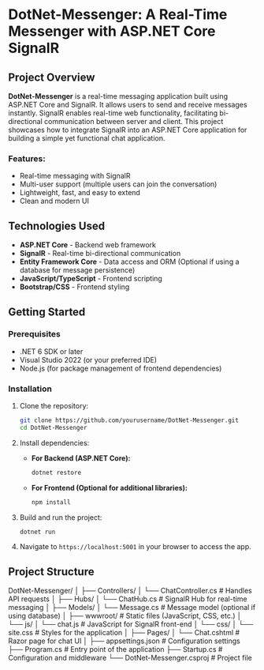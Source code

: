 
# DotNet-Messenger: A Real-Time Messenger with ASP.NET Core SignalR

## Project Overview
**DotNet-Messenger** is a real-time messaging application built using ASP.NET Core and SignalR. It allows users to send and receive messages instantly. SignalR enables real-time web functionality, facilitating bi-directional communication between server and client. This project showcases how to integrate SignalR into an ASP.NET Core application for building a simple yet functional chat application.

### Features:
- Real-time messaging with SignalR
- Multi-user support (multiple users can join the conversation)
- Lightweight, fast, and easy to extend
- Clean and modern UI

## Technologies Used
- **ASP.NET Core** - Backend web framework
- **SignalR** - Real-time bi-directional communication
- **Entity Framework Core** - Data access and ORM (Optional if using a database for message persistence)
- **JavaScript/TypeScript** - Frontend scripting
- **Bootstrap/CSS** - Frontend styling

## Getting Started

### Prerequisites
- .NET 6 SDK or later
- Visual Studio 2022 (or your preferred IDE)
- Node.js (for package management of frontend dependencies)
  
### Installation

1. Clone the repository:
    ```bash
    git clone https://github.com/yourusername/DotNet-Messenger.git
    cd DotNet-Messenger
    ```

2. Install dependencies:
    - **For Backend (ASP.NET Core):**
        ```bash
        dotnet restore
        ```
    - **For Frontend (Optional for additional libraries):**
        ```bash
        npm install
        ```

3. Build and run the project:
    ```bash
    dotnet run
    ```

4. Navigate to `https://localhost:5001` in your browser to access the app.

## Project Structure
DotNet-Messenger/ │ ├── Controllers/ │ └── ChatController.cs # Handles API requests │ ├── Hubs/ │ └── ChatHub.cs # SignalR Hub for real-time messaging │ ├── Models/ │ └── Message.cs # Message model (optional if using database) │ ├── wwwroot/ # Static files (JavaScript, CSS, etc.) │ └── js/ │ └── chat.js # JavaScript for SignalR front-end │ └── css/ │ └── site.css # Styles for the application │ ├── Pages/ │ └── Chat.cshtml # Razor page for chat UI │ ├── appsettings.json # Configuration settings ├── Program.cs # Entry point of the application ├── Startup.cs # Configuration and middleware └── DotNet-Messenger.csproj # Project file

